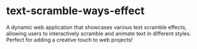 # text-scramble-ways-effect
A dynamic web application that showcases various text scramble effects, allowing users to interactively scramble and animate text in different styles. Perfect for adding a creative touch to web projects!
